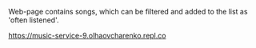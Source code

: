 
Web-page contains songs, which can be filtered and added to the list as 'often listened'.

https://music-service-9.olhaovcharenko.repl.co
